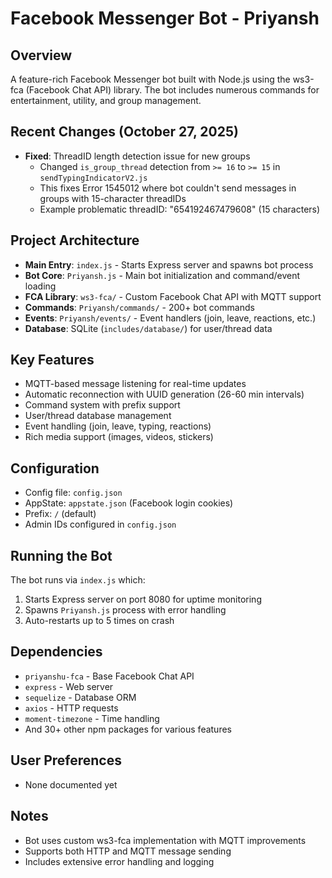 # Facebook Messenger Bot - Priyansh

## Overview
A feature-rich Facebook Messenger bot built with Node.js using the ws3-fca (Facebook Chat API) library. The bot includes numerous commands for entertainment, utility, and group management.

## Recent Changes (October 27, 2025)
- **Fixed**: ThreadID length detection issue for new groups
  - Changed `is_group_thread` detection from `>= 16` to `>= 15` in `sendTypingIndicatorV2.js`
  - This fixes Error 1545012 where bot couldn't send messages in groups with 15-character threadIDs
  - Example problematic threadID: "654192467479608" (15 characters)
  
## Project Architecture
- **Main Entry**: `index.js` - Starts Express server and spawns bot process
- **Bot Core**: `Priyansh.js` - Main bot initialization and command/event loading
- **FCA Library**: `ws3-fca/` - Custom Facebook Chat API with MQTT support
- **Commands**: `Priyansh/commands/` - 200+ bot commands
- **Events**: `Priyansh/events/` - Event handlers (join, leave, reactions, etc.)
- **Database**: SQLite (`includes/database/`) for user/thread data

## Key Features
- MQTT-based message listening for real-time updates
- Automatic reconnection with UUID generation (26-60 min intervals)
- Command system with prefix support
- User/thread database management
- Event handling (join, leave, typing, reactions)
- Rich media support (images, videos, stickers)

## Configuration
- Config file: `config.json`
- AppState: `appstate.json` (Facebook login cookies)
- Prefix: `/` (default)
- Admin IDs configured in `config.json`

## Running the Bot
The bot runs via `index.js` which:
1. Starts Express server on port 8080 for uptime monitoring
2. Spawns `Priyansh.js` process with error handling
3. Auto-restarts up to 5 times on crash

## Dependencies
- `priyanshu-fca` - Base Facebook Chat API
- `express` - Web server
- `sequelize` - Database ORM
- `axios` - HTTP requests
- `moment-timezone` - Time handling
- And 30+ other npm packages for various features

## User Preferences
- None documented yet

## Notes
- Bot uses custom ws3-fca implementation with MQTT improvements
- Supports both HTTP and MQTT message sending
- Includes extensive error handling and logging
